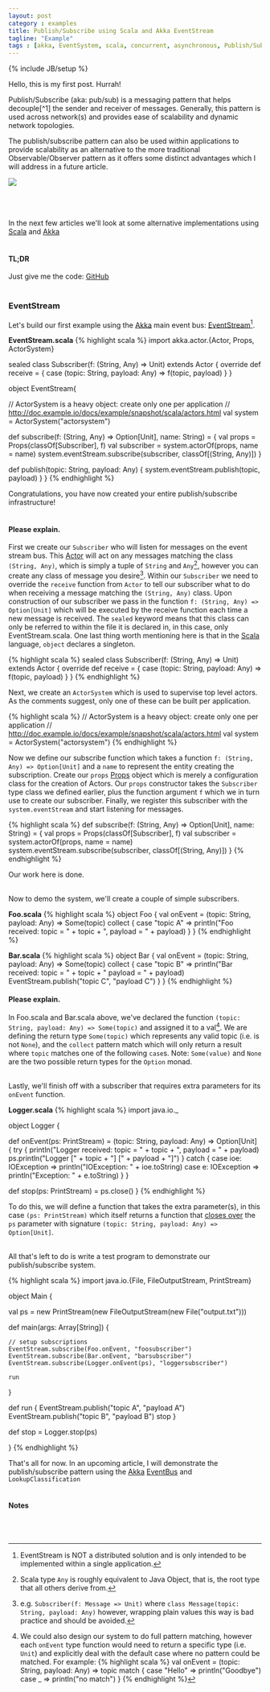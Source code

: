 ```yaml
---
layout: post
category : examples
title: Publish/Subscribe using Scala and Akka EventStream
tagline: "Example"
tags : [akka, EventSystem, scala, concurrent, asynchronous, Publish/Subscribe, beginner, example, tutorial]
---
```

{% include JB/setup %}
<div class="intro">
<div class="introtxt">
<p>
Hello, this is my first post. Hurrah!
</p>
<p>
Publish/Subscribe (aka: pub/sub) is a messaging pattern that helps decouple<span markdown="span">[^1]</span> the sender and receiver of messages. Generally, this pattern is used across network(s) and provides ease of scalability and dynamic network topologies. 
</p>
<p>
The publish/subscribe pattern can also be used within applications to provide scalability as an alternative to the more traditional Observable/Observer pattern as it offers some distinct advantages which I will address in a future article.
</p>
</div> 
<div class="introimg"><img src="{{ASSET_PATH}}/bootstrap/img/eventbus_250.jpg"/></div>
</div>
<br />
<br />
<br />

In the next few articles we'll look at some alternative implementations using [Scala][1] and [Akka][2]
<br />
<br />

#### TL;DR
Just give me the code: [GitHub][4]
<br/>
<br/>

### EventStream
Let's build our first example using the [Akka][2] main event bus: [EventStream][3][^2].
<br />

**EventStream.scala**
{% highlight scala %}
import akka.actor.{Actor, Props, ActorSystem}

sealed class Subscriber(f: (String, Any) => Unit) extends Actor {
  override def receive = { case (topic: String, payload: Any) => f(topic, payload) }
}

object EventStream{

  // ActorSystem is a heavy object: create only one per application
  // http://doc.example.io/docs/example/snapshot/scala/actors.html
  val system = ActorSystem("actorsystem")

  def subscribe(f: (String, Any) => Option[Unit], name: String) = {
    val props = Props(classOf[Subscriber], f)
    val subscriber = system.actorOf(props, name = name)
    system.eventStream.subscribe(subscriber, classOf[(String, Any)])
  }

  def publish(topic: String, payload: Any) {
    system.eventStream.publish(topic, payload)
  }
}
{% endhighlight %}

Congratulations, you have now created your entire publish/subscribe infrastructure!
<br />
<br />

#### Please explain.
First we create our `Subscriber` who will listen for messages on the event stream bus. This [Actor][5] will act on any messages matching the class `(String, Any)`, which is simply a tuple of `String` and `Any`[^3], however you can create any class of message you desire[^4]. Within our `Subscriber` we need to override the `receive` function from `Actor` to tell our subscriber what to do when receiving a message matching the `(String, Any)` class. Upon construction of our subscriber we pass in the function `f: (String, Any) => Option[Unit]` which will be executed by the receive function each time a new message is received. The `sealed` keyword means that this class can only be referred to within the file it is declared in, in this case, only EventStream.scala. One last thing worth mentioning here is that in the [Scala][1] language, `object` declares a singleton. 

{% highlight scala %}
sealed class Subscriber(f: (String, Any) => Unit) extends Actor {
  override def receive = { case (topic: String, payload: Any) => f(topic, payload) }
}
{% endhighlight %}
<br/>

Next, we create an `ActorSystem` which is used to supervise top level actors. As the comments suggest, only one of these can be built per application.
<br/>

{% highlight scala %}
// ActorSystem is a heavy object: create only one per application
// http://doc.example.io/docs/example/snapshot/scala/actors.html
val system = ActorSystem("actorsystem")
{% endhighlight %}
<br/>

Now we define our subscribe function which takes a function `f: (String, Any) => Option[Unit]` and a `name` to represent the entity creating the subscription. Create our `props` [Props][6] object which is merely a configuration class for the creation of Actors. Our `props` constructor takes the `Subscriber` type class we defined earlier, plus the function argument `f` which we in turn use to create our subscriber. Finally, we register this subscriber with the `system.eventStream` and start listening for messages. 

{% highlight scala %}
def subscribe(f: (String, Any) => Option[Unit], name: String) = {
  val props = Props(classOf[Subscriber], f)
  val subscriber = system.actorOf(props, name = name)
  system.eventStream.subscribe(subscriber, classOf[(String, Any)])
}
{% endhighlight %}

Our work here is done.
<br/>
<br/>

Now to demo the system, we'll create a couple of simple subscribers.

**Foo.scala**
{% highlight scala %}
object Foo {
  val onEvent = (topic: String, payload: Any) => Some(topic) collect {
    case "topic A" => println("Foo received: topic = " + topic + ", payload = " + payload)
  }
}
{% endhighlight %}
<br/>

**Bar.scala**
{% highlight scala %}
object Bar {
  val onEvent = (topic: String, payload: Any) => Some(topic) collect {
    case "topic B" =>
      println("Bar received: topic = " + topic + " payload = " + payload)
      EventStream.publish("topic C", "payload C")
  }
}
{% endhighlight %}
<br/>

#### Please explain.
In Foo.scala and Bar.scala above, we've declared the function `(topic: String, payload: Any) => Some(topic)` and assigned it to a val[^5]. We are defining the return type `Some(topic)` which represents any valid topic (i.e. is not `None`), and the `collect` pattern match which will only return a result where `topic` matches one of the following `case`s. Note: `Some(value)` and `None` are the two possible return types for the `Option` monad. 
<br/>
<br/>

Lastly, we'll finish off with a subscriber that requires extra parameters for its `onEvent` function.

**Logger.scala**
{% highlight scala %}
import java.io._

object Logger {

  def onEvent(ps: PrintStream) = (topic: String, payload: Any) => Option[Unit] {
      try {
        println("Logger received: topic = " + topic + ", payload = " + payload)
        ps.println("Logger [" + topic + "] [" + payload + "]")
      }
      catch {
        case ioe: IOException => println("IOException: " + ioe.toString)
        case e: IOException => println("Exception: " + e.toString)
      }
  }

  def stop(ps: PrintStream) = ps.close()
}
{% endhighlight %}

To do this, we will define a function that takes the extra parameter(s), in this case `(ps: PrintStream)` which itself returns a function that [closes over][10] the `ps` parameter with signature `(topic: String, payload: Any) => Option[Unit]`.
<br/>
<br/>

All that's left to do is write a test program to demonstrate our publish/subscribe system.

{% highlight scala %}
import java.io.{File, FileOutputStream, PrintStream}

object Main {

  val ps = new PrintStream(new FileOutputStream(new File("output.txt")))

  def main(args: Array[String]) {

    // setup subscriptions
    EventStream.subscribe(Foo.onEvent, "foosubscriber")
    EventStream.subscribe(Bar.onEvent, "barsubscriber")
    EventStream.subscribe(Logger.onEvent(ps), "loggersubscriber")

    run
  }

  def run {
    EventStream.publish("topic A", "payload A")
    EventStream.publish("topic B", "payload B")
    stop
  }

  def stop = Logger.stop(ps)

}
{% endhighlight %}

That's all for now. 
In an upcoming article, I will demonstrate the publish/subscribe pattern using the [Akka][2] [EventBus][11] and `LookupClassification`
<br/>
<br/>

#### Notes
[^1]: Decoupling as far as space and time is concerned. Publish/Subscribe introduces a different type of coupling, namely: semantic coupling.

[^2]: EventStream is NOT a distributed solution and is only intended to be implemented within a single application.

[^3]: Scala type `Any` is roughly equivalent to Java Object, that is, the root type that all others derive from.

[^4]: e.g. `Subscriber(f: Message => Unit)` where `class Message(topic: String, payload: Any)` however, wrapping plain values this way is bad practice and should be avoided.

[^5]: We could also design our system to do full pattern matching, however each `onEvent` type function would need to return a specific type (i.e. `Unit`) and explicitly deal with the default case where no pattern could be matched. For example:
{% highlight scala %}
val onEvent = (topic: String, payload: Any) => topic match {
  case "Hello" => println("Goodbye")
  case _ => println("no match")
}
{% endhighlight %}
<br/>
<br />


[1]:http://www.scala-lang.org/
[2]:http://akka.io/
[3]:http://doc.akka.io/docs/akka/snapshot/scala/event-bus.html#event-stream
[4]:https://github.com/benhowell/examples/tree/master/AkkaEventStream
[5]:http://doc.akka.io/docs/akka/snapshot/scala/actors.html
[6]:http://doc.akka.io/docs/akka/snapshot/scala/actors.html#props
[7]:http://www.haskell.org/haskellwiki/Haskell
[8]:http://www.haskell.org/haskellwiki/Maybe
[9]:http://www.scala-lang.org/api/2.10.4/index.html#scala.Option
[10]:http://en.wikipedia.org/wiki/Closure_(computer_programming)
[11]:http://doc.akka.io/docs/akka/snapshot/scala/event-bus.html